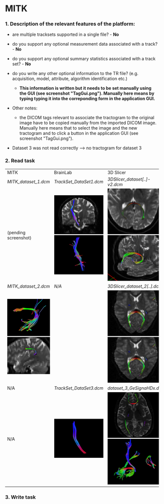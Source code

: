 # MITK

### 1. Description of the relevant features of the platform:
  - are multiple tracksets supported in a single file? - **No**
  - do you support any optional measurement data associated with a track? - **No**
  - do you support any optional summary statistics associated with a track set? - **No**
  - do you write any other optional information to the TR file? (e.g. acquisition, model, attribute, algorithm identification etc.)
    - **This information is written but it needs to be set manually using the GUI (see screenshot "TagGui.png"). Manually here means by typing typing it into the correponding form in the application GUI.**
  
  - Other notes:
    - the DICOM tags relevant to associate the tractogram to the original image have to be copied manually from the imported DICOM image. Manually here means that to select the image and the new tractogram and to click a button in the application GUI (see screenshot "TagGui.png").
   -  Dataset 3 was not read correctly --> no tractogram for dataset 3
  
### 2. Read task

<table> 
<tr>
  <td width="33%">MITK</td>
  <td width="33%">BrainLab</td>
  <td width="33%">3D Slicer</td>
</tr>


<!-- dataset_1 -->
<tr>
  <td><i>MITK_dataset_1.dcm</i></td>
  <td><i>TrackSet_DataSet1.dcm</i></td>
  <td><i>3DSlicer_dataset[..]-v2.dcm</i></td>
</tr>

<tr>
  <td>
    (pending screenshot)
  </td>
   
   <td>
    <img src="mitk/brainlab_dataset_1_2D.png" width="200">
    <img src="mitk/brainlab_dataset_1_3D.png" width="200">
   </td>
   
   <td>
    <img src="mitk/slicer_dataset_1_2D.png" width="200">
    <img src="mitk/slicer_dataset_1_3D.png" width="200">
   </td>
</tr>


<!-- dataset_2 -->
<tr>
  <td><i>MITK_dataset_2.dcm</i></td>
  <td><i>N/A</i></td>
  <td><i>3DSlicer_dataset_2[..].dcm</i></td>
</tr>

<tr>
   <td>
     <img src="mitk/mitk_dataset_1_3D_View1_tube.png" width="200">
     <img src="mitk/mitk_dataset_1_sagittal.png" width="200">
   </td>
   
   <td><!-- BrainLab n/a --></td>
   
   <td>
     <img src="mitk/slicer_dataset_2_2D.png" width="200">
     <img src="mitk/slicer_dataset_2_2D.png" width="200">

   </td>

</tr>

<!-- dataset_3 -->
<tr>
  <td>N/A</td>
  <td><i>TrackSet_DataSet3.dcm</i></td>
  <td><i>dataset_3_GeSignaHDx.dcm</i></td>
</tr>

<tr>
  <td>
  N/A 
  </td>
   
  <td>
  <img src="mitk/brainlab_dataset_3_3D.png" width="200">
  </td>

  <td>
  <img src="mitk/slicer_dataset_3_2D.png" width="200">
  <img src="mitk/slicer_dataset_3_3D.png" width="200">
  </td>
  
</tr>
</table>


### 3. Write task

